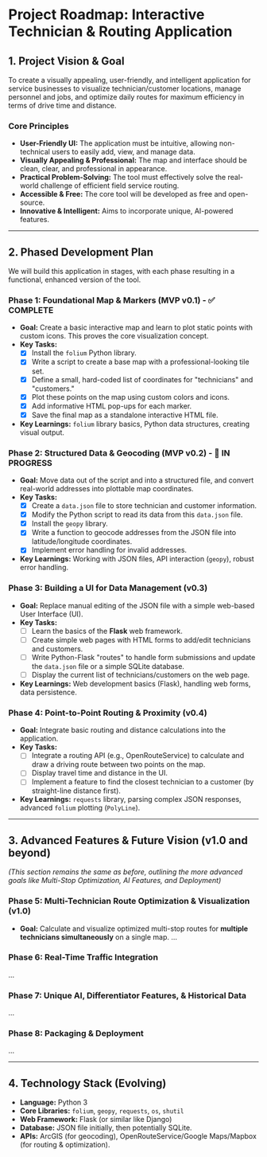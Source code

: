 # Project Roadmap: Interactive Technician & Routing Application

## 1. Project Vision & Goal

To create a visually appealing, user-friendly, and intelligent application for service businesses to visualize technician/customer locations, manage personnel and jobs, and optimize daily routes for maximum efficiency in terms of drive time and distance.

### Core Principles
- **User-Friendly UI:** The application must be intuitive, allowing non-technical users to easily add, view, and manage data.
- **Visually Appealing & Professional:** The map and interface should be clean, clear, and professional in appearance.
- **Practical Problem-Solving:** The tool must effectively solve the real-world challenge of efficient field service routing.
- **Accessible & Free:** The core tool will be developed as free and open-source.
- **Innovative & Intelligent:** Aims to incorporate unique, AI-powered features.

---

## 2. Phased Development Plan

We will build this application in stages, with each phase resulting in a functional, enhanced version of the tool.

### Phase 1: Foundational Map & Markers (MVP v0.1) - ✅ COMPLETE
* **Goal:** Create a basic interactive map and learn to plot static points with custom icons. This proves the core visualization concept.
* **Key Tasks:**
    - [x] Install the `folium` Python library.
    - [x] Write a script to create a base map with a professional-looking tile set.
    - [x] Define a small, hard-coded list of coordinates for "technicians" and "customers."
    - [x] Plot these points on the map using custom colors and icons.
    - [x] Add informative HTML pop-ups for each marker.
    - [x] Save the final map as a standalone interactive HTML file.
* **Key Learnings:** `folium` library basics, Python data structures, creating visual output.

### Phase 2: Structured Data & Geocoding (MVP v0.2) - 🚧 IN PROGRESS
* **Goal:** Move data out of the script and into a structured file, and convert real-world addresses into plottable map coordinates.
* **Key Tasks:**
    - [x] Create a `data.json` file to store technician and customer information.
    - [x] Modify the Python script to read its data from this `data.json` file.
    - [x] Install the `geopy` library.
    - [x] Write a function to geocode addresses from the JSON file into latitude/longitude coordinates.
    - [x] Implement error handling for invalid addresses.
* **Key Learnings:** Working with JSON files, API interaction (`geopy`), robust error handling.

### Phase 3: Building a UI for Data Management (v0.3)
* **Goal:** Replace manual editing of the JSON file with a simple web-based User Interface (UI).
* **Key Tasks:**
    - [ ] Learn the basics of the **Flask** web framework.
    - [ ] Create simple web pages with HTML forms to add/edit technicians and customers.
    - [ ] Write Python-Flask "routes" to handle form submissions and update the `data.json` file or a simple SQLite database.
    - [ ] Display the current list of technicians/customers on the web page.
* **Key Learnings:** Web development basics (Flask), handling web forms, data persistence.

### Phase 4: Point-to-Point Routing & Proximity (v0.4)
* **Goal:** Integrate basic routing and distance calculations into the application.
* **Key Tasks:**
    - [ ] Integrate a routing API (e.g., OpenRouteService) to calculate and draw a driving route between two points on the map.
    - [ ] Display travel time and distance in the UI.
    - [ ] Implement a feature to find the closest technician to a customer (by straight-line distance first).
* **Key Learnings:** `requests` library, parsing complex JSON responses, advanced `folium` plotting (`PolyLine`).

---

## 3. Advanced Features & Future Vision (v1.0 and beyond)

*(This section remains the same as before, outlining the more advanced goals like Multi-Stop Optimization, AI Features, and Deployment)*

### Phase 5: Multi-Technician Route Optimization & Visualization (v1.0)
* **Goal:** Calculate and visualize optimized multi-stop routes for **multiple technicians simultaneously** on a single map.
...

### Phase 6: Real-Time Traffic Integration
...

### Phase 7: Unique AI, Differentiator Features, & Historical Data
...

### Phase 8: Packaging & Deployment
...

---

## 4. Technology Stack (Evolving)

* **Language:** Python 3
* **Core Libraries:** `folium`, `geopy`, `requests`, `os`, `shutil`
* **Web Framework:** Flask (or similar like Django)
* **Database:** JSON file initially, then potentially SQLite.
* **APIs:** ArcGIS (for geocoding), OpenRouteService/Google Maps/Mapbox (for routing & optimization).